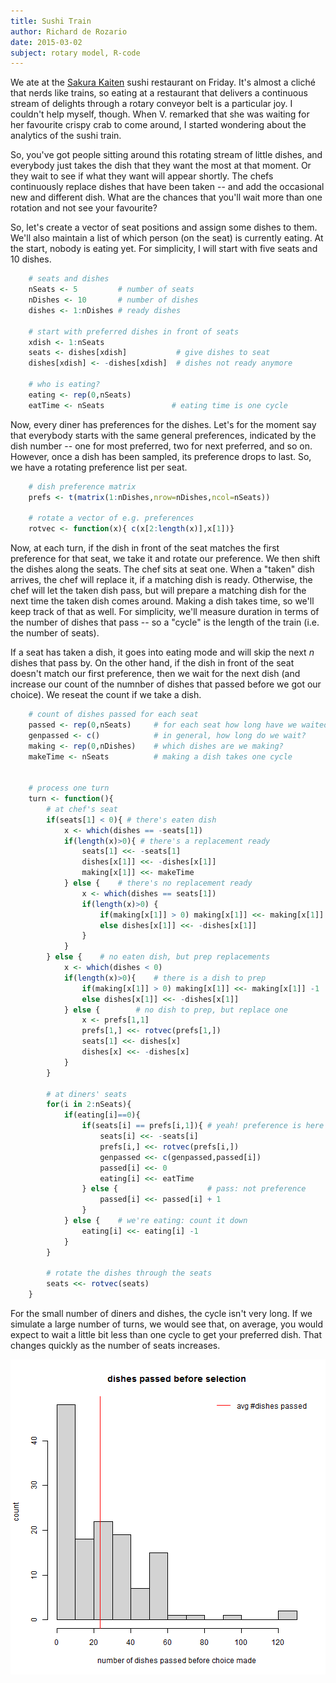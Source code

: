 ```yaml
---
title: Sushi Train
author: Richard de Rozario
date: 2015-03-02
subject: rotary model, R-code
---
```


We ate at the [Sakura Kaiten](https://www.google.com.au/maps/place/Sakura+Kaiten+Sushi/@-37.812989,144.971679,15z/data=!4m2!3m1!1s0x0:0x90ab3fbe0265fb4b) sushi restaurant on Friday.  It's almost a clich&eacute; that nerds like trains, so eating at a restaurant that delivers a continuous stream of delights through a rotary conveyor belt is a particular joy.  I couldn't help myself, though. When V. remarked that she was waiting for her favourite crispy crab to come around, I started wondering about the analytics of the sushi train.

So, you've got people sitting around this rotating stream of little dishes, and everybody just takes the dish that they want the most at that moment. Or they wait to see if what they want will appear shortly.  The chefs continuously replace dishes that have been taken -- and add the occasional new and different dish.  What are the chances that you'll wait more than one rotation and not see your favourite?

So, let's create a vector of seat positions and assign some dishes to them. We'll also maintain a list of which person (on the seat) is currently eating.  At the start, nobody is eating yet.  For simplicity, I will start with five seats and 10 dishes.


```r
	# seats and dishes
	nSeats <- 5			# number of seats
	nDishes <- 10		# number of dishes
	dishes <- 1:nDishes # ready dishes
	
	# start with preferred dishes in front of seats
	xdish <- 1:nSeats
	seats <- dishes[xdish]			 # give dishes to seat
	dishes[xdish] <- -dishes[xdish]  # dishes not ready anymore
	
	# who is eating?
	eating <- rep(0,nSeats)
	eatTime <- nSeats				# eating time is one cycle
```

Now, every diner has preferences for the dishes.  Let's for the moment say that everybody starts with the same general preferences, indicated by the dish number -- one for most preferred, two for next preferred, and so on.  However, once a dish has been sampled, its preference drops to last. So, we have a rotating preference list per seat. 


```r
	# dish preference matrix
	prefs <- t(matrix(1:nDishes,nrow=nDishes,ncol=nSeats))
	
	# rotate a vector of e.g. preferences
	rotvec <- function(x){ c(x[2:length(x)],x[1])}
```

Now, at each turn, if the dish in front of the seat matches the first preference for that seat, we take it and rotate our preference. We then shift the dishes along the seats. The chef sits at seat one. When a "taken" dish arrives, the chef will replace it, if a matching dish is ready.  Otherwise, the chef will let the taken dish pass, but will prepare a matching dish for the next time the taken dish comes around. Making a dish takes time, so we'll keep track of that as well. For simplicity, we'll measure duration in terms of the number of dishes that pass -- so a "cycle" is the length of the train (i.e. the number of seats).

If a seat has taken a dish, it goes into eating mode and will skip the next $n$ dishes that pass by. On the other hand, if the dish in front of the seat doesn't match our first preference, then we wait for the next dish (and increase our count of the numnber of dishes that passed before we got our choice). We reseat the count if we take a dish.


```r
	# count of dishes passed for each seat
	passed <- rep(0,nSeats)		# for each seat how long have we waited?
	genpassed <- c()			# in general, how long do we wait?
	making <- rep(0,nDishes)    # which dishes are we making?
	makeTime <- nSeats			# making a dish takes one cycle
	
	
	# process one turn 
	turn <- function(){
		# at chef's seat
		if(seats[1] < 0){ # there's eaten dish
			x <- which(dishes == -seats[1])
			if(length(x)>0){ # there's a replacement ready
				seats[1] <<- -seats[1]
				dishes[x[1]] <<- -dishes[x[1]]
				making[x[1]] <<- makeTime
			} else {	# there's no replacement ready
				x <- which(dishes == seats[1])
				if(length(x)>0)	{
					if(making[x[1]] > 0) making[x[1]] <<- making[x[1]] -1
					else dishes[x[1]] <<- -dishes[x[1]]
				}
			}
		} else {	# no eaten dish, but prep replacements
			x <- which(dishes < 0)
			if(length(x)>0){	# there is a dish to prep
				if(making[x[1]] > 0) making[x[1]] <<- making[x[1]] -1
				else dishes[x[1]] <<- -dishes[x[1]]
			} else {		# no dish to prep, but replace one
				x <- prefs[1,1]
				prefs[1,] <<- rotvec(prefs[1,])
				seats[1] <<- dishes[x]
				dishes[x] <<- -dishes[x]
			}
		}
		
		# at diners' seats
		for(i in 2:nSeats){
			if(eating[i]==0){
				if(seats[i] == prefs[i,1]){	# yeah! preference is here
					seats[i] <<- -seats[i]
					prefs[i,] <<- rotvec(prefs[i,])
					genpassed <<- c(genpassed,passed[i])
					passed[i] <<- 0
					eating[i] <<- eatTime
				} else {					# pass: not preference
					passed[i] <<- passed[i] + 1
				}
			} else {	# we're eating: count it down
				eating[i] <<- eating[i] -1 
			}
		}
		
		# rotate the dishes through the seats
		seats <<- rotvec(seats)
	}
```

For the small number of diners and dishes, the cycle isn't very long. If we simulate a large number of turns, we would see that, on average, you would expect to wait a little bit less than one cycle to get your preferred dish.  That changes quickly as the number of seats increases.

![](figure/hist-1.png) 
